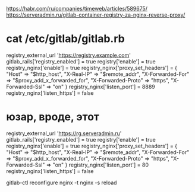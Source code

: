 https://habr.com/ru/companies/timeweb/articles/589675/
https://serveradmin.ru/gitlab-container-registry-za-nginx-reverse-proxy/

# cat /etc/gitlab/gitlab.rb
registry_external_url 'https://registry.example.com'
gitlab_rails['registry_enabled'] = true
registry['enable'] = true
registry_nginx['enable'] = true
registry_nginx['proxy_set_headers'] = {
  "Host" => "$http_host",
  "X-Real-IP" => "$remote_addr",
  "X-Forwarded-For" => "$proxy_add_x_forwarded_for",
  "X-Forwarded-Proto" => "https",
  "X-Forwarded-Ssl" => "on"
}
registry_nginx['listen_port'] = 8889
registry_nginx['listen_https'] = false

# юзар, вроде, этот
registry_external_url 'https://rg.serveradmin.ru'
gitlab_rails['registry_enabled'] = true
registry['enable'] = true
registry_nginx['enable'] = true
registry_nginx['proxy_set_headers'] = {
 "Host" => "$http_host",
 "X-Real-IP" => "$remote_addr",
 "X-Forwarded-For" => "$proxy_add_x_forwarded_for",
 "X-Forwarded-Proto" => "https",
 "X-Forwarded-Ssl" => "on"
 }
registry_nginx['listen_port'] = 80
registry_nginx['listen_https'] = false

gitlab-ctl reconfigure
nginx -t
nginx -s reload

